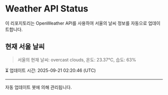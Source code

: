 
# Weather API Status

이 리포지토리는 OpenWeather API를 사용하여 서울의 날씨 정보를 자동으로 업데이트합니다.

## 현재 서울 날씨
> 서울의 현재 날씨: overcast clouds, 온도: 23.37°C, 습도: 63%

⏳ 업데이트 시간: 2025-09-21 02:20:46 (UTC)

---
자동 업데이트 봇에 의해 관리됩니다.
